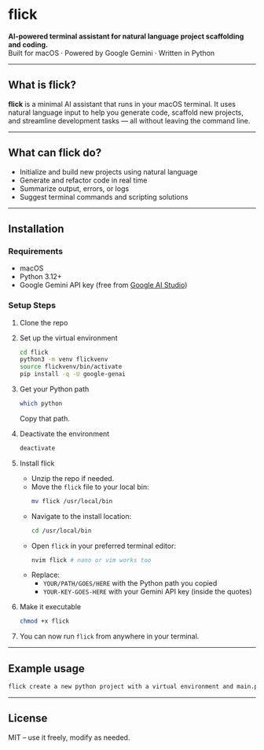 
# flick  
**AI-powered terminal assistant for natural language project scaffolding and coding.**  
Built for macOS · Powered by Google Gemini · Written in Python

---

## What is flick?

**flick** is a minimal AI assistant that runs in your macOS terminal. It uses natural language input to help you generate code, scaffold new projects, and streamline development tasks — all without leaving the command line.

---

## What can flick do?

- Initialize and build new projects using natural language  
- Generate and refactor code in real time  
- Summarize output, errors, or logs  
- Suggest terminal commands and scripting solutions  

---

## Installation

### Requirements

- macOS  
- Python 3.12+  
- Google Gemini API key (free from [Google AI Studio](https://makersuite.google.com/))

### Setup Steps

1. Clone the repo  

2. Set up the virtual environment  
   ```bash
   cd flick
   python3 -m venv flickvenv
   source flickvenv/bin/activate
   pip install -q -U google-genai
   ```

3. Get your Python path  
   ```bash
   which python
   ```
   Copy that path.

4. Deactivate the environment  
   ```bash
   deactivate
   ```

5. Install flick  
   - Unzip the repo if needed.  
   - Move the `flick` file to your local bin:  
     ```bash
     mv flick /usr/local/bin
     ```
   - Navigate to the install location:  
     ```bash
     cd /usr/local/bin
     ```
   - Open `flick` in your preferred terminal editor:  
     ```bash
     nvim flick # nano or vim works too
     ```
   - Replace:  
     - `YOUR/PATH/GOES/HERE` with the Python path you copied  
     - `YOUR-KEY-GOES-HERE` with your Gemini API key (inside the quotes)

6. Make it executable  
   ```bash
   chmod +x flick
   ```

7. You can now run `flick` from anywhere in your terminal.

---

## Example usage

```bash
flick create a new python project with a virtual environment and main.py
```

---

## License

MIT – use it freely, modify as needed.

